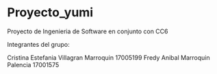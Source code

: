 # Proyecto_yumi
 Proyecto de Ingenieria de Software en conjunto con CC6

 Integrantes del grupo:

 Cristina Estefania Villagran Marroquin 17005199
 Fredy Anibal Marroquin Palencia 		17001575